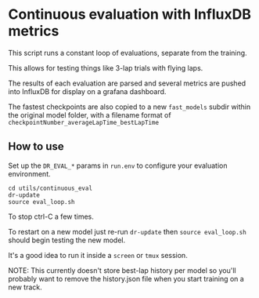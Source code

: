 # Continuous evaluation with InfluxDB metrics

This script runs a constant loop of evaluations, separate from the training. 

This allows for testing things like 3-lap trials with flying laps. 

The results of each evaluation are parsed and several metrics are pushed into InfluxDB for display on a grafana dashboard.

The fastest checkpoints are also copied to a new `fast_models` subdir within the original model folder, with a filename format of `checkpointNumber_averageLapTime_bestLapTime`


## How to use

Set up the `DR_EVAL_*` params in `run.env` to configure your evaluation environment.

```
cd utils/continuous_eval
dr-update
source eval_loop.sh
```

To stop ctrl-C a few times. 

To restart on a new model just re-run `dr-update` then `source eval_loop.sh` should begin testing the new model. 

It's a good idea to run it inside a `screen` or `tmux` session. 

NOTE: This currently doesn't store best-lap history per model so you'll probably want to remove the history.json file when you start training on a new track.